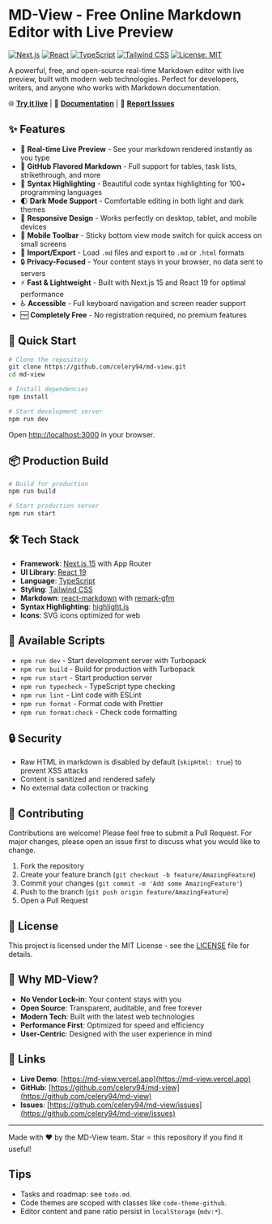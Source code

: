 # MD-View - Free Online Markdown Editor with Live Preview

[![Next.js](https://img.shields.io/badge/Next.js-15-black)](https://nextjs.org/)
[![React](https://img.shields.io/badge/React-19-blue)](https://reactjs.org/)
[![TypeScript](https://img.shields.io/badge/TypeScript-5-blue)](https://www.typescriptlang.org/)
[![Tailwind CSS](https://img.shields.io/badge/Tailwind_CSS-3-38bdf8)](https://tailwindcss.com/)
[![License: MIT](https://img.shields.io/badge/License-MIT-yellow.svg)](https://opensource.org/licenses/MIT)

A powerful, free, and open-source real-time Markdown editor with live preview, built with modern web technologies. Perfect for developers, writers, and anyone who works with Markdown documentation.

🌐 **[Try it live](https://md-view.vercel.app)** | 📖 **[Documentation](#-features)** | 🐛 **[Report Issues](https://github.com/celery94/md-view/issues)**

## ✨ Features

- 🚀 **Real-time Live Preview** - See your markdown rendered instantly as you type
- 📝 **GitHub Flavored Markdown** - Full support for tables, task lists, strikethrough, and more
- 🎨 **Syntax Highlighting** - Beautiful code syntax highlighting for 100+ programming languages
- 🌓 **Dark Mode Support** - Comfortable editing in both light and dark themes
- 📱 **Responsive Design** - Works perfectly on desktop, tablet, and mobile devices
- 📲 **Mobile Toolbar** - Sticky bottom view mode switch for quick access on small screens
- 📂 **Import/Export** - Load `.md` files and export to `.md` or `.html` formats
- 🔒 **Privacy-Focused** - Your content stays in your browser, no data sent to servers
- ⚡ **Fast & Lightweight** - Built with Next.js 15 and React 19 for optimal performance
- ♿ **Accessible** - Full keyboard navigation and screen reader support
- 🆓 **Completely Free** - No registration required, no premium features

## 🚀 Quick Start

```bash
# Clone the repository
git clone https://github.com/celery94/md-view.git
cd md-view

# Install dependencies
npm install

# Start development server
npm run dev
```

Open [http://localhost:3000](http://localhost:3000) in your browser.

## 📦 Production Build

```bash
# Build for production
npm run build

# Start production server
npm run start
```

## 🛠️ Tech Stack

- **Framework**: [Next.js 15](https://nextjs.org/) with App Router
- **UI Library**: [React 19](https://reactjs.org/)
- **Language**: [TypeScript](https://www.typescriptlang.org/)
- **Styling**: [Tailwind CSS](https://tailwindcss.com/)
- **Markdown**: [react-markdown](https://github.com/remarkjs/react-markdown) with [remark-gfm](https://github.com/remarkjs/remark-gfm)
- **Syntax Highlighting**: [highlight.js](https://highlightjs.org/)
- **Icons**: SVG icons optimized for web

## 📝 Available Scripts

- `npm run dev` - Start development server with Turbopack
- `npm run build` - Build for production with Turbopack
- `npm run start` - Start production server
- `npm run typecheck` - TypeScript type checking
- `npm run lint` - Lint code with ESLint
- `npm run format` - Format code with Prettier
- `npm run format:check` - Check code formatting

## 🔒 Security

- Raw HTML in markdown is disabled by default (`skipHtml: true`) to prevent XSS attacks
- Content is sanitized and rendered safely
- No external data collection or tracking

## 🤝 Contributing

Contributions are welcome! Please feel free to submit a Pull Request. For major changes, please open an issue first to discuss what you would like to change.

1. Fork the repository
2. Create your feature branch (`git checkout -b feature/AmazingFeature`)
3. Commit your changes (`git commit -m 'Add some AmazingFeature'`)
4. Push to the branch (`git push origin feature/AmazingFeature`)
5. Open a Pull Request

## 📄 License

This project is licensed under the MIT License - see the [LICENSE](LICENSE) file for details.

## 🌟 Why MD-View?

- **No Vendor Lock-in**: Your content stays with you
- **Open Source**: Transparent, auditable, and free forever
- **Modern Tech**: Built with the latest web technologies
- **Performance First**: Optimized for speed and efficiency
- **User-Centric**: Designed with the user experience in mind

## 🔗 Links

- **Live Demo**: [https://md-view.vercel.app](https://md-view.vercel.app)
- **GitHub**: [https://github.com/celery94/md-view](https://github.com/celery94/md-view)
- **Issues**: [https://github.com/celery94/md-view/issues](https://github.com/celery94/md-view/issues)

---

Made with ❤️ by the MD-View team. Star ⭐ this repository if you find it useful!

## Tips

- Tasks and roadmap: see `todo.md`.
- Code themes are scoped with classes like `code-theme-github`.
- Editor content and pane ratio persist in `localStorage` (`mdv:*`).
